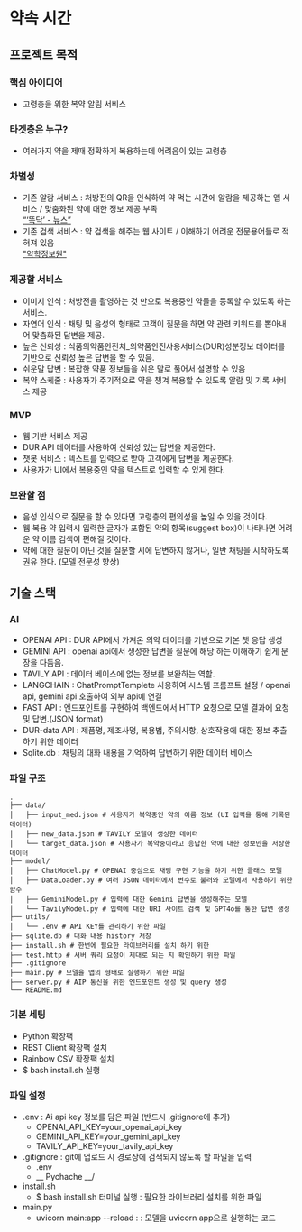 # 약속 시간 

## 프로젝트 목적

### 핵심 아이디어 
- 고령층을 위한 복약 알림 서비스
### 타겟층은 누구?
- 여러가지 약을 제때 정확하게 복용하는데 어려움이 있는 고령층
### 차별성
- 기존 알람 서비스 : 처방전의 QR을 인식하여 약 먹는 시간에 알람을 제공하는 앱 서비스 / 맞춤화된 약에 대한 정보 제공 부족 <br/>
	[“‘똑닥’ - 뉴스”](https://www.k-health.com/news/articleView.html?idxno=33800)
- 기존 검색 서비스 : 약 검색을 해주는 웹 사이트 / 이해하기 어려운 전문용어들로 적혀져 있음 <br/>
	["약학정보원"](https://www.health.kr/)
### 제공할 서비스
- 이미지 인식 : 처방전을 촬영하는 것 만으로 복용중인 약들을 등록할 수 있도록 하는 서비스.
- 자연어 인식 : 채팅 및 음성의 형태로 고객이 질문을 하면 약 관련 키워드를 뽑아내어 맞춤화된 답변을 제공.
- 높은 신뢰성 : 식품의약품안전처_의약품안전사용서비스(DUR)성분정보 데이터를 기반으로 신뢰성 높은 답변을 할 수 있음.
- 쉬운말 답변 : 복잡한 약품 정보들을 쉬운 말로 풀어서 설명할 수 있음
- 복약 스케줄 : 사용자가 주기적으로 약을 챙겨 복용할 수 있도록 알람 및 기록 서비스 제공
### MVP
- 웹 기반 서비스 제공
- DUR API 데이터를 사용하여 신뢰성 있는 답변을 제공한다. 
- 챗봇 서비스 : 텍스트를 입력으로 받아 고객에게 답변을 제공한다. 
- 사용자가 UI에서 복용중인 약을 텍스트로 입력할 수 있게 한다.
### 보완할 점
- 음성 인식으로 질문을 할 수 있다면 고령층의 편의성을 높일 수 있을 것이다.
- 웹 복용 약 입력시 입력한 글자가 포함된 약의 항목(suggest box)이 나타나면 어려운 약 이름 검색이 편해질 것이다.
- 약에 대한 질문이 아닌 것을 질문할 시에 답변하지 않거나, 일반 채팅을 시작하도록 권유 한다. (모델 전문성 향상)

## 기술 스택 
### AI
- OPENAI API : DUR API에서 가져온 의약 데이터를 기반으로 기본 챗 응답 생성
- GEMINI API : openai api에서 생성한 답변을 질문에 해당 하는 이해하기 쉽게 문장을 다듬음.
- TAVILY API : 데이터 베이스에 없는 정보를 보완하는 역할.
- LANGCHAIN : ChatPromptTemplete 사용하여 시스템 프롬프트 설정 / openai api, gemini api 호출하여 외부 api에 연결
- FAST API : 엔드포인트를 구현하여 백엔드에서 HTTP 요청으로 모델 결과에 요청 및 답변.(JSON format)
- DUR-data API : 제품명, 제조사명, 복용법, 주의사항, 상호작용에 대한 정보 추출하기 위한 데이터
- Sqlite.db : 채팅의 대화 내용을 기억하여 답변하기 위한 데이터 베이스 

### 파일 구조
```
.
├── data/
│   ├── input_med.json # 사용자가 복약중인 약의 이름 정보 (UI 입력을 통해 기록된 데이터)
│   ├── new_data.json # TAVILY 모델이 생성한 데이터
│   └── target_data.json # 사용자가 복약중이라고 응답한 약에 대한 정보만을 저장한 데이터
├── model/
│   ├── ChatModel.py # OPENAI 중심으로 채팅 구현 기능을 하기 위한 클래스 모델
│   ├── DataLoader.py # 여러 JSON 데이터에서 변수로 불러와 모델에서 사용하기 위한 함수
│   ├── GeminiModel.py # 입력에 대한 Gemini 답변을 생성해주는 모델
│   └── TavilyModel.py # 입력에 대한 URI 사이트 검색 및 GPT4o를 통한 답변 생성
├── utils/
│   └── .env # API KEY를 관리하기 위한 파일
├── sqlite.db # 대화 내용 history 저장
├── install.sh # 한번에 필요한 라이브러리를 설치 하기 위한 
├── test.http # 서버 쿼리 요청이 제대로 되는 지 확인하기 위한 파일
├── .gitignore 
├── main.py # 모델을 앱의 형태로 실행하기 위한 파일
├── server.py # AIP 통신을 위한 엔드포인트 생성 및 query 생성
└── README.md
```

### 기본 세팅
- Python 확장팩
- REST Client 확장팩 설치
- Rainbow CSV 확장팩 설치
- $ bash install.sh 실행

### 파일 설정
- .env : Ai api key 정보를 담은 파일 (반드시 .gitignore에 추가)
    - OPENAI_API_KEY=your_openai_api_key
    - GEMINI_API_KEY=your_gemini_api_key
    - TAVILY_API_KEY=your_tavily_api_key
- .gitignore : git에 업로드 시 경로상에 검색되지 않도록 할 파일을 입력
    - .env
    - __ Pychache __/
- install.sh 
    - $ bash install.sh 터미널 실행 : 필요한 라이브러리 설치를 위한 파일
- main.py 
    - uvicorn main:app --reload : : 모델을 uvicorn app으로 실행하는 코드


